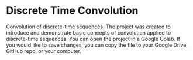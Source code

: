 # Discrete Time Convolution
Convolution of discrete-time sequences.
The project was created to introduce and demonstrate basic concepts of convolution applied to discrete-time sequences.
You can open the project in a Google Colab.  If you would like to save changes, you can copy the file to your Google Drive, GitHub repo, or your computer.

